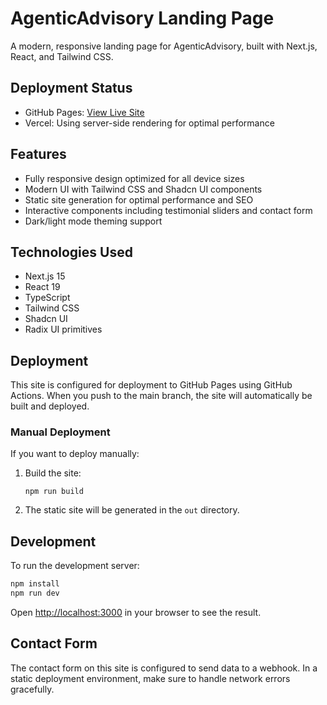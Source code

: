 # AgenticAdvisory Landing Page

A modern, responsive landing page for AgenticAdvisory, built with Next.js, React, and Tailwind CSS.

## Deployment Status

- GitHub Pages: [View Live Site](https://matthewmarleyuk.github.io/ai-agency-landing/)
- Vercel: Using server-side rendering for optimal performance

## Features

- Fully responsive design optimized for all device sizes
- Modern UI with Tailwind CSS and Shadcn UI components
- Static site generation for optimal performance and SEO
- Interactive components including testimonial sliders and contact form
- Dark/light mode theming support

## Technologies Used

- Next.js 15
- React 19
- TypeScript
- Tailwind CSS
- Shadcn UI
- Radix UI primitives

## Deployment

This site is configured for deployment to GitHub Pages using GitHub Actions. When you push to the main branch, the site will automatically be built and deployed.

### Manual Deployment

If you want to deploy manually:

1. Build the site:
   ```
   npm run build
   ```

2. The static site will be generated in the `out` directory.

## Development

To run the development server:

```bash
npm install
npm run dev
```

Open [http://localhost:3000](http://localhost:3000) in your browser to see the result.

## Contact Form

The contact form on this site is configured to send data to a webhook. In a static deployment environment, make sure to handle network errors gracefully. 